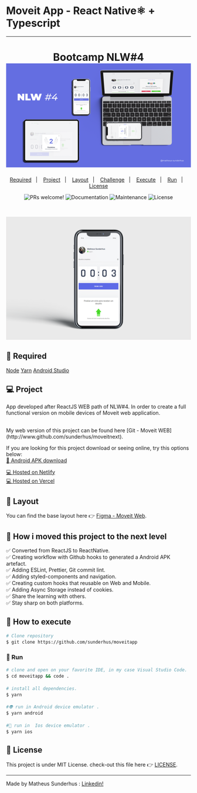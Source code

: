 # Moveit App - React Native⚛ + Typescript


<hr>

<h1 align="center">
    Bootcamp NLW#4
  <img alt=" Moveit App" title=" Moveit App" src=".github/mock01.png" />

</h1>

<p align="center">
  <a href="#-Required">Required</a>&nbsp;&nbsp;&nbsp;|&nbsp;&nbsp;&nbsp;
  <a href="#-Project">Project</a>&nbsp;&nbsp;&nbsp;|&nbsp;&nbsp;&nbsp;
  <a href="#-Layout">Layout</a>&nbsp;&nbsp;&nbsp;|&nbsp;&nbsp;&nbsp;
  <a href="#-Challenge">Challenge</a>&nbsp;&nbsp;&nbsp;|&nbsp;&nbsp;&nbsp;
  <a href="#construction_worker-Execute">Execute</a>&nbsp;&nbsp;&nbsp;|&nbsp;&nbsp;&nbsp;
  <a href="#iphone-Run">Run</a>&nbsp;&nbsp;&nbsp;|&nbsp;&nbsp;&nbsp;
  <a href="#memo-License">License</a>
</p>

<p align="center">

  <img alt="PRs welcome!" src="https://img.shields.io/static/v1?label=PRs&message=welcome&color=15C3D6&labelColor=000000" />
  <img alt="Documentation" src="https://img.shields.io/badge/documentation-yes-brightgreen.svg"/>
  <img alt="Maintenance" src="https://img.shields.io/badge/Maintained%3F-yes-green.svg"/>
  <img alt="License" src="https://img.shields.io/static/v1?label=license&message=MIT&color=15C3D6&labelColor=000000">
</p>

<br>

<p align="center">
  <img alt="Moveit App" src="./.github/mock02.png" />
</p>

## 🚀 Required
[Node](https://nodejs.org/en/download/)
[Yarn](https://yarnpkg.com/)
[Android Studio](https://developer.android.com/studio)

## 💻 Project
<p>App developed after ReactJS WEB path of NLW#4. In order to create a full functional version on mobile devices of Moveit web application.</p>

<br>
My web version of this project can be found here [Git - Moveit WEB](http://www.github.com/sunderhus/moveitnext).
<br>

If you are looking for this project download or seeing online, try this options below:<br>
[📲 Android APK download ](https://drive.google.com/drive/folders/19eCFpRdxAyv6XoEhFI5cTzI64AGTf3oT?usp=sharing)<br>

[💻 Hosted on Netlify](https://letsmoveit.netlify.app/)<br>
[💻 Hosted on Vercel](https://letsmoveitnow.vercel.app/)<br>

## 🔖 Layout

You can find the base layout here 👉 [Figma - Moveit Web](https://www.figma.com/file/nQyrP7Sl5QUZ1mlZINmjQi/Move.it-1.0-Copy).


## 🧠 How i moved this project to the next level

✅ Converted from ReactJS to ReactNative. <br>
✅ Creating workflow with Github hooks to generated a Android APK artefact.<br>
✅ Adding  ESLint, Prettier, Git commit lint.<br>
✅ Adding  styled-components and navigation.<br>
✅ Creating custom hooks that reusable on Web and Mobile.<br>
✅ Adding Async Storage instead of cookies.<br>
✅ Share the learning with others.<br>
✅ Stay sharp on both platforms.<br>

## :construction_worker: How to execute

```bash
# Clone repository
$ git clone https://github.com/sunderhus/moveitapp
```
### :iphone: Run

```bash
# clone and open on your favorite IDE, in my case Visual Studio Code.
$ cd moveitapp && code .

# install all dependencies.
$ yarn

#👽 run in Android device emulator .
$ yarn android

#🍎 run in  Ios device emulator .
$ yarn ios
```

## :memo: License

This project is under MIT License. check-out this file here 👉 [LICENSE](LICENSE.md).

---


Made by Matheus Sunderhus : [Linkedin!](https://www.linkedin.com/in/matheus-sunderhus/)


